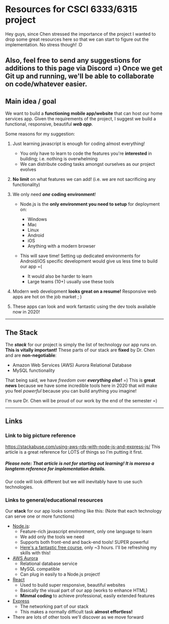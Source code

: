 
# Resources for CSCI 6333/6315 project

Hey guys, since Chen stressed the importance of the project I wanted to drop some great resources here so that we can start to figure out the implementation. No stress though! :D

Also, feel free to send any suggestions for additions to this page via Discord =)
Once we get Git up and running, we'll be able to collaborate on code/whatever easier.
---
## Main idea / goal
We want to build a **functioning mobile app/website** that can host our home services app.
Given the requirements of the project, I suggest we build a functional, responsive, beautiful **_web app_**.

Some reasons for my suggestion:
1. Just learning javascript is enough for coding almost everything!
   - You only have to learn to code the features you're **interested** in building; i.e. nothing is overwhelming
   - We can distribute coding tasks amongst ourselves as our project evolves

2. **No limit** on what features we can add! (i.e. we are not sacrificing any functionality)

3. We only need **_one_ coding environment**!
   - Node.js is the **only environment you need to setup** for deployment on:
     - Windows
     - Mac
     - Linux
     - Android
     - iOS
     - Anything with a modern browser

   - This will save time! Setting up dedicated environments for Android/iOS specific development would give us less time to build our app =(
     - It would also be harder to learn
     - Large teams (10+) usually use these tools

4. Modern web development **looks great on a resume!** Responsive web apps are hot on the job market ; )

5. These apps can look and work fantastic using the dev tools available now in 2020!
---
## The Stack
The **_stack_** for our project is simply the list of technology our app runs on. **This is vitally important!**
These parts of our stack are **fixed** by Dr. Chen and are **non-negotiable**:
- Amazon Web Services (AWS) Aurora Relational Database
- MySQL functionality

That being said, we have *freedom* over **_everything else_!** =)
This is **great news** because we have some incredible tools here in 2020 that will make you feel *powerful* because you can build anything you imagine!

I'm sure Dr. Chen will be proud of our work by the end of the semester =)

---
## Links
### Link to big picture reference
https://stackabuse.com/using-aws-rds-with-node-js-and-express-js/
This article is a great reference for LOTS of things so I'm putting it first.
##### **Please note:** That article is **_not_** for starting out learning! It is moreso a longterm reference for implementation details.
####
Our code will look different but we will inevitably have to use such technologies.

### Links to general/educational resources

Our **stack** for our app looks something like this:
(Note that each technology can serve one or more functions)

- [Node.js](https://nodejs.org/en/):
    - Feature-rich javascript environment, only one language to learn
	- We add only the tools we need
	- Supports both front-end and back-end tools! SUPER powerful
	- [Here's a fantastic free course](https://www.udemy.com/course/node-js-api-tutorial/), only ~3 hours. I'll be refreshing my skills with this!
- [AWS Aurora](https://aws.amazon.com/rds/aurora/)
    - Relational database service
    - MySQL compatible
    - Can plug in easily to a Node.js project!
- [React](https://reactjs.org/)
    - Used to build super responsive, beautiful websites
    - Basically the visual part of our app (works to enhance HTML)
    - **Minmal coding** to achieve professional, easily extended features
- [Express](https://expressjs.com/)
    - The networking part of our stack
    - This makes a normally difficult task **almost effortless!**
- There are lots of other tools we'll discover as we move forward